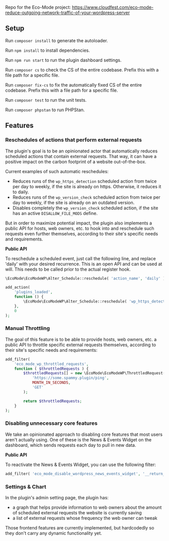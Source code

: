Repo for the Eco-Mode project: https://www.cloudfest.com/eco-mode-reduce-outgoing-network-traffic-of-your-wordpress-server


## Setup

Run `composer install` to generate the autoloader.

Run `npm install` to install dependencies.

Run `npm run start` to run the plugin dashboard settings.

Run `composer cs` to check the CS of the entire codebase. Prefix this with a file path for a specific file.

Run `composer fix-cs` to fix the automatically fixed CS of the entire codebase. Prefix this with a file path for a specific file.

Run `composer test` to run the unit tests.

Run `composer phpstan` to run PHPStan.

## Features

### Reschedules of actions that perform external requests

The plugin's goal is to be an opinionated actor that automatically reduces scheduled actions that contain external requests. That way, it can have a positive impact on the carbon footprint of a website out-of-the-box.

Current examples of such automatic reschedules:
* Reduces runs of the `wp_https_detection` scheduled action from twice per day to weekly, if the site is already on https. Otherwise, it reduces it to daily.
* Reduces runs of the `wp_version_check` scheduled action from twice per day to weekly, if the site is already on an outdated version.
* Disables completely the `wp_version_check` scheduled action, if the site has an active `DISALLOW_FILE_MODS` define.

But in order to maximize potential impact, the plugin also implements a public API for hosts, web owners, etc. to hook into and reschedule such requests even further themselves, according to their site's specific needs and requirements.

**Public API**

To reschedule a scheduled event, just call the following line, and replace 'daily' with your desired recurrence. This is an open API and can be used at will.
This needs to be called prior to the actual register hook.

```php
\EcoMode\EcoModeWP\Alter_Schedule::reschedule( 'action_name', 'daily' )
```

```php
add_action(
	'plugins_loaded',
	function () {
		\EcoMode\EcoModeWP\Alter_Schedule::reschedule( 'wp_https_detection', 'daily' );
	},
	0
);
```

### Manual Throttling

The goal of this feature is to be able to provide hosts, web owners, etc. a public API to throttle specific external requests themselves, according to their site's specific needs and requirements:

```php
add_filter(
    'eco_mode_wp_throttled_requests',
    function ( $throttledRequests ) {
        $throttledRequests[] = new \EcoMode\EcoModeWP\ThrottledRequest(
            'https://some.spammy.plugin/ping',
            MONTH_IN_SECONDS,
            'GET'
        );

        return $throttledRequests;
    }
);
```

### Disabling unnecessary core features

We take an opinionated approach to disabling core features that most users aren't actually using. One of these is the News &amp; Events Widget on the dashboard, which sends requests each day to pull in new data.

**Public API**

To reactivate the News &amp; Events Widget, you can use the following filter:

```php
add_filter( 'eco_mode_disable_wordpress_news_events_widget', '__return_false' );
```

### Settings & Chart
In the plugin's admin setting page, the plugin has:
* a graph that helps provide information to web owners about the amount of scheduled external requests the website is currently saving
* a list of external requests whose frequency the web owner can tweak

Those frontend features are currently implemented, but hardcodedly so they don't carry any dynamic functionality yet.
